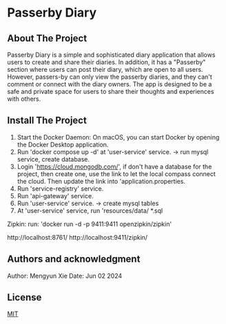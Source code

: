 # Passerby Diary




## About The Project

Passerby Diary is a simple and sophisticated diary application that allows users to create and share their diaries. In addition, it has a "Passerby" section where users can post their diary, which are open to all users. However, passers-by can only view the passerby diaries, and they can't comment or connect with the diary owners. The app is designed to be a safe and private space for users to share their thoughts and experiences with others.



## Install The Project

1. Start the Docker Daemon: On macOS, you can start Docker by opening the Docker Desktop application.
2. Run 'docker compose up -d' at  'user-service' service. -> run mysql service, create database.
3. Login 'https://cloud.mongodb.com/', if don't have a database for the project, then create one, use the link to let the local compass connect the cloud. Then update the link into 'application.properties.
4. Run 'service-registry' service.
5. Run 'api-gateway' service.
6. Run 'user-service' service.  -> create mysql tables
7. At 'user-service' service, run 'resources/data/ *.sql


Zipkin:
run: 'docker run -d -p 9411:9411 openzipkin/zipkin'


http://localhost:8761/
http://localhost:9411/zipkin/


## Authors and acknowledgment

Author: Mengyun Xie
Date: Jun 02 2024


## License

[MIT](https://choosealicense.com/licenses/mit/)